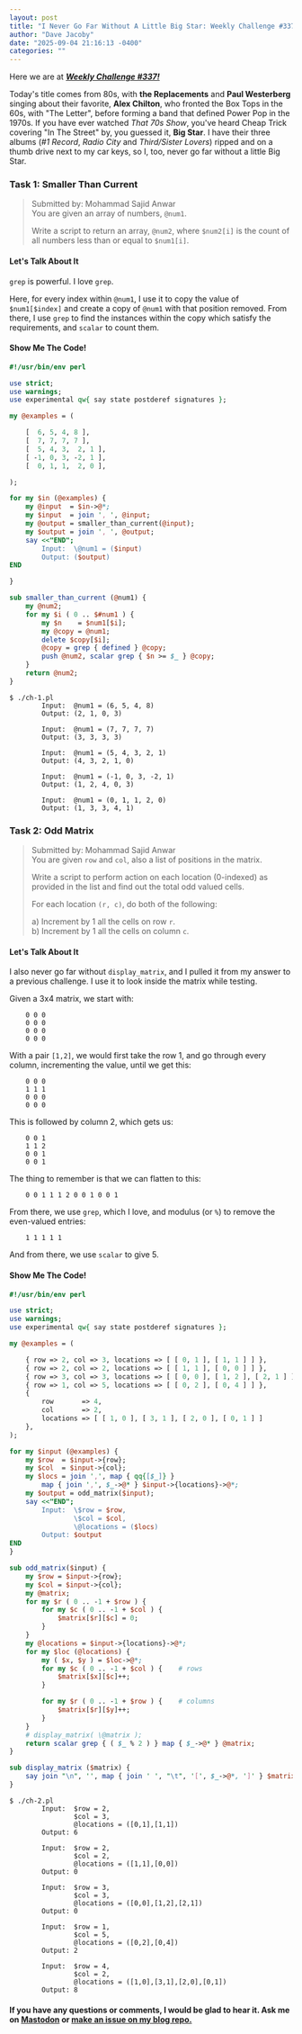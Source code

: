 ```yaml
---
layout: post
title: "I Never Go Far Without A Little Big Star: Weekly Challenge #337"
author: "Dave Jacoby"
date: "2025-09-04 21:16:13 -0400"
categories: ""
---
```


Here we are at [**_Weekly Challenge #337!_**](https://theweeklychallenge.org/blog/perl-weekly-challenge-337/)

Today's title comes from 80s, with **the Replacements** and **Paul Westerberg** singing about their favorite, **Alex Chilton**, who fronted the Box Tops in the 60s, with "The Letter", before forming a band that defined Power Pop in the 1970s. If you have ever watched _That 70s Show_, you've heard Cheap Trick covering "In The Street" by, you guessed it, **Big Star**. I have their three albums (_#1 Record_, _Radio City_ and _Third/Sister Lovers_) ripped and on a thumb drive next to my car keys, so I, too, never go far without a little Big Star.

### Task 1: Smaller Than Current

> Submitted by: Mohammad Sajid Anwar  
> You are given an array of numbers, `@num1`.
>
> Write a script to return an array, `@num2`, where `$num2[i]` is the count of all numbers less than or equal to `$num1[i]`.

#### Let's Talk About It

`grep` is powerful. I love `grep`.

Here, for every index within `@num1`, I use it to copy the value of `$num1[$index]` and create a copy of `@num1` with that position removed. From there, I use `grep` to find the instances within the copy which satisfy the requirements, and `scalar` to count them.

#### Show Me The Code!

```perl
#!/usr/bin/env perl

use strict;
use warnings;
use experimental qw{ say state postderef signatures };

my @examples = (

    [  6, 5, 4, 8 ],
    [  7, 7, 7, 7 ],
    [  5, 4, 3,  2, 1 ],
    [ -1, 0, 3, -2, 1 ],
    [  0, 1, 1,  2, 0 ],

);

for my $in (@examples) {
    my @input  = $in->@*;
    my $input  = join ', ', @input;
    my @output = smaller_than_current(@input);
    my $output = join ', ', @output;
    say <<"END";
        Input:  \@num1 = ($input)
        Output: ($output)
END

}

sub smaller_than_current (@num1) {
    my @num2;
    for my $i ( 0 .. $#num1 ) {
        my $n    = $num1[$i];
        my @copy = @num1;
        delete $copy[$i];
        @copy = grep { defined } @copy;
        push @num2, scalar grep { $n >= $_ } @copy;
    }
    return @num2;
}
```

```text
$ ./ch-1.pl
        Input:  @num1 = (6, 5, 4, 8)
        Output: (2, 1, 0, 3)

        Input:  @num1 = (7, 7, 7, 7)
        Output: (3, 3, 3, 3)

        Input:  @num1 = (5, 4, 3, 2, 1)
        Output: (4, 3, 2, 1, 0)

        Input:  @num1 = (-1, 0, 3, -2, 1)
        Output: (1, 2, 4, 0, 3)

        Input:  @num1 = (0, 1, 1, 2, 0)
        Output: (1, 3, 3, 4, 1)
```

### Task 2: Odd Matrix

> Submitted by: Mohammad Sajid Anwar  
> You are given `row` and `col`, also a list of positions in the matrix.
>
> Write a script to perform action on each location (0-indexed) as provided in the list and find out the total odd valued cells.
>
> For each location `(r, c)`, do both of the following:
>
> a) Increment by 1 all the cells on row `r`.  
> b) Increment by 1 all the cells on column `c`.

#### Let's Talk About It

I also never go far without `display_matrix`, and I pulled it from my answer to a previous challenge. I use it to look inside the matrix while testing.

Given a 3x4 matrix, we start with:

```text
    0 0 0
    0 0 0
    0 0 0
    0 0 0
```

With a pair `[1,2]`, we would first take the row 1, and go through every column, incrementing the value, until we get this:

```text
    0 0 0
    1 1 1
    0 0 0
    0 0 0
```

This is followed by column 2, which gets us:

```text
    0 0 1
    1 1 2
    0 0 1
    0 0 1
```

The thing to remember is that we can flatten to this:

```text
    0 0 1 1 1 2 0 0 1 0 0 1
```

From there, we use `grep`, which I love, and modulus (or `%`) to remove the even-valued entries:

```text
    1 1 1 1 1
```

And from there, we use `scalar` to give 5.

#### Show Me The Code!

```perl
#!/usr/bin/env perl

use strict;
use warnings;
use experimental qw{ say state postderef signatures };

my @examples = (

    { row => 2, col => 3, locations => [ [ 0, 1 ], [ 1, 1 ] ] },
    { row => 2, col => 2, locations => [ [ 1, 1 ], [ 0, 0 ] ] },
    { row => 3, col => 3, locations => [ [ 0, 0 ], [ 1, 2 ], [ 2, 1 ] ] },
    { row => 1, col => 5, locations => [ [ 0, 2 ], [ 0, 4 ] ] },
    {
        row       => 4,
        col       => 2,
        locations => [ [ 1, 0 ], [ 3, 1 ], [ 2, 0 ], [ 0, 1 ] ]
    },
);

for my $input (@examples) {
    my $row  = $input->{row};
    my $col  = $input->{col};
    my $locs = join ',', map { qq{[$_]} }
        map { join ',', $_->@* } $input->{locations}->@*;
    my $output = odd_matrix($input);
    say <<"END";
        Input:  \$row = $row,
                \$col = $col,
                \@locations = ($locs)
        Output: $output
END
}

sub odd_matrix($input) {
    my $row = $input->{row};
    my $col = $input->{col};
    my @matrix;
    for my $r ( 0 .. -1 + $row ) {
        for my $c ( 0 .. -1 + $col ) {
            $matrix[$r][$c] = 0;
        }
    }
    my @locations = $input->{locations}->@*;
    for my $loc (@locations) {
        my ( $x, $y ) = $loc->@*;
        for my $c ( 0 .. -1 + $col ) {    # rows
            $matrix[$x][$c]++;
        }

        for my $r ( 0 .. -1 + $row ) {    # columns
            $matrix[$r][$y]++;
        }
    }
    # display_matrix( \@matrix );
    return scalar grep { ( $_ % 2 ) } map { $_->@* } @matrix;
}

sub display_matrix ($matrix) {
    say join "\n", '', map { join ' ', "\t", '[', $_->@*, ']' } $matrix->@*;
}
```

```text
$ ./ch-2.pl
        Input:  $row = 2,
                $col = 3,
                @locations = ([0,1],[1,1])
        Output: 6

        Input:  $row = 2,
                $col = 2,
                @locations = ([1,1],[0,0])
        Output: 0

        Input:  $row = 3,
                $col = 3,
                @locations = ([0,0],[1,2],[2,1])
        Output: 0

        Input:  $row = 1,
                $col = 5,
                @locations = ([0,2],[0,4])
        Output: 2

        Input:  $row = 4,
                $col = 2,
                @locations = ([1,0],[3,1],[2,0],[0,1])
        Output: 8

```

#### If you have any questions or comments, I would be glad to hear it. Ask me on [Mastodon](https://mastodon.xyz/@jacobydave) or [make an issue on my blog repo.](https://github.com/jacoby/jacoby.github.io)
